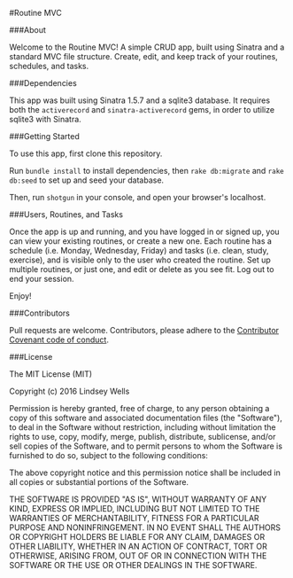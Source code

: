 #Routine MVC

###About

Welcome to the Routine MVC! A simple CRUD app, built using Sinatra and a standard MVC file structure. Create, edit, and keep track of your routines, schedules, and tasks.

###Dependencies

This app was built using Sinatra 1.5.7 and a sqlite3 database. It requires both the ```activerecord``` and ```sinatra-activerecord``` gems, in order to utilize sqlite3 with Sinatra.


###Getting Started

To use this app, first clone this repository.

Run ```bundle install``` to install dependencies, then ```rake db:migrate``` and ```rake db:seed``` to set up and seed your database.

Then, run ```shotgun``` in your console, and open your browser's localhost.

###Users, Routines, and Tasks

Once the app is up and running, and you have logged in or signed up, you can view your existing routines, or create a new one. Each routine has a schedule (i.e. Monday, Wednesday, Friday) and tasks (i.e. clean, study, exercise), and is visible only to the user who created the routine. Set up multiple routines, or just one, and edit or delete as you see fit. Log out to end your session.

Enjoy!

###Contributors

 Pull requests are welcome.  Contributors, please adhere to the [Contributor Covenant code of conduct](http://contributor-covenant.org/).

###License

The MIT License (MIT)

Copyright (c) 2016 Lindsey Wells

Permission is hereby granted, free of charge, to any person obtaining a copy
of this software and associated documentation files (the "Software"), to deal
in the Software without restriction, including without limitation the rights
to use, copy, modify, merge, publish, distribute, sublicense, and/or sell
copies of the Software, and to permit persons to whom the Software is
furnished to do so, subject to the following conditions:

The above copyright notice and this permission notice shall be included in
all copies or substantial portions of the Software.

THE SOFTWARE IS PROVIDED "AS IS", WITHOUT WARRANTY OF ANY KIND, EXPRESS OR
IMPLIED, INCLUDING BUT NOT LIMITED TO THE WARRANTIES OF MERCHANTABILITY,
FITNESS FOR A PARTICULAR PURPOSE AND NONINFRINGEMENT. IN NO EVENT SHALL THE
AUTHORS OR COPYRIGHT HOLDERS BE LIABLE FOR ANY CLAIM, DAMAGES OR OTHER
LIABILITY, WHETHER IN AN ACTION OF CONTRACT, TORT OR OTHERWISE, ARISING FROM,
OUT OF OR IN CONNECTION WITH THE SOFTWARE OR THE USE OR OTHER DEALINGS IN
THE SOFTWARE.
